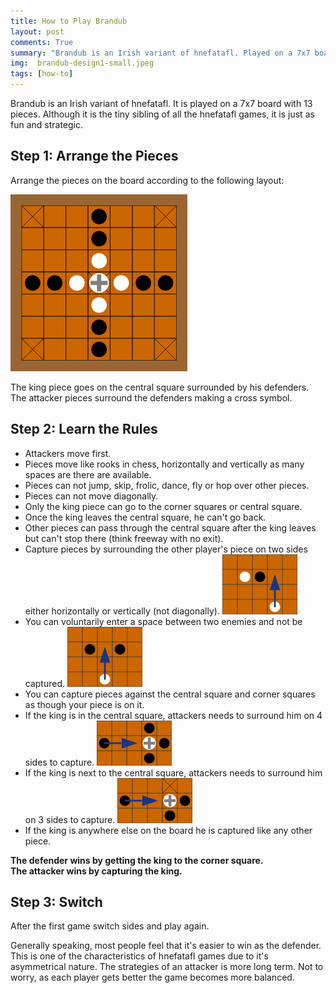 ```yaml
---
title: How to Play Brandub
layout: post
comments: True
summary: "Brandub is an Irish variant of hnefatafl. Played on a 7x7 board, it's a small game packed with strategy."
img:  brandub-design1-small.jpeg
tags: [how-to]
---
```


Brandub is an Irish variant of hnefatafl.  It is played on a 7x7 board with 13 pieces.
Although it is the tiny sibling of all the hnefatafl games, it is just as fun and strategic.

Step 1: Arrange the Pieces
---------------------------

Arrange the pieces on the board according to the following layout:

![Brandub Layout](/assets/283px-Brandub_board.png)

The king piece goes on the central square surrounded by his defenders.
The attacker pieces surround the defenders making a cross symbol.

Step 2: Learn the Rules
-----------------------

* Attackers move first.
* Pieces move like rooks in chess, horizontally and vertically as many spaces are there are available.
* Pieces can not jump, skip, frolic, dance, fly or hop over other pieces.
* Pieces can not move diagonally.
* Only the king piece can go to the corner squares or central square.
* Once the king leaves the central square, he can't go back.
* Other pieces can pass through the central square after the king leaves but can't stop there (think freeway with no exit).
* Capture pieces by surrounding the other player's piece on two sides either horizontally or vertically (not diagonally).
![Normal Capture](/assets/120px-Tafl_normal_capture.png)
* You can voluntarily enter a space between two enemies and not be captured.
![Voluntarily enter between two enemies](/assets/120px-Tafl_volunteer.png)
* You can capture pieces against the central square and corner squares as though your piece is on it.
* If the king is in the central square, attackers needs to surround him on 4 sides to capture.
![Capture on 4 sides](/assets/120px-Tafl_king_capture_4_sides.png)
* If the king is next to the central square, attackers needs to surround him on 3 sides to capture.
![Capture on 3 sides](/assets/120px-Tafl_king_capture_3_sides.png)
* If the king is anywhere else on the board he is captured like any other piece.

**The defender wins by getting the king to the corner square.**    
**The attacker wins by capturing the king.**

Step 3: Switch
---------------
After the first game switch sides and play again.

Generally speaking, most people feel that it's easier to win as the defender.  This is one of the characteristics of hnefatafl games due to it's asymmetrical nature.  The strategies of an attacker is more long term.  Not to worry, as each player gets better the game becomes more balanced.
